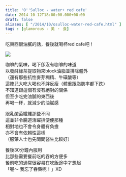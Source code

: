 ```yaml
---
title: 'O''Sulloc - water+ red cafe'
date: 2014-10-12T18:00:00.000+08:00
draft: false
aliases: [ "/2014/10/osulloc-water-red-cafe.html" ]
tags : [glamorous - 美 ‧ 食]
---
```


吃東西很油膩的話，餐後就喝杯red cafe吧！  

[![](https://3.bp.blogspot.com/-QL8zja7uZfY/XE1Qle1EkFI/AAAAAAAAHE0/qCBYXsUpRKQ_i3YCdRme7e94Gb6swpD0gCLcBGAs/s640/15407558381_7c35f67482_z.jpg)](https://3.bp.blogspot.com/-QL8zja7uZfY/XE1Qle1EkFI/AAAAAAAAHE0/qCBYXsUpRKQ_i3YCdRme7e94Gb6swpD0gCLcBGAs/s1600/15407558381_7c35f67482_z.jpg)

咖啡的氣味，喝下卻沒有咖啡的味道  
以發酵綠茶提取物來block油脂並排除體外  
（還有那些抗性麥芽糊精、牛磺酸等）  
這陣兒大吃大喝也不胖反瘦（體重跟脂肪率都下跌）  
不知道跟這個有沒有絕對的關係  
但至少吃完油膩的東西後  
再喝一杯，就減少的油膩感  
  
跟乳酸菌纖維那些不同  
這並非令腸道活躍排便便那種  
相對地也不會令身體有負擔  
亦不會有依賴性這樣  
（服藥人士也先問問醫生比較好）  
  
餐後30分鐘內服用  
比那些需要餐前吃的吞的方便多  
餐前吃的通常很容易在吃飯途中才想起  
「喔～ 我忘了吞藥呢！」XD